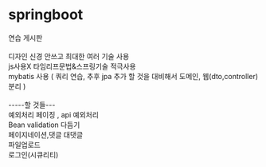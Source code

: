 # springboot

연습 게시판<br>
<br>
디자인 신경 안쓰고 최대한 여러 기술 사용<br>
js사용X 타임리프문법&스프링기술 적극사용<br>
mybatis 사용 ( 쿼리 연습,  추후 jpa 추가 할 것을 대비해서 도메인, 웹(dto,controller) 분리 )<br>
<br>
-----할 것들---<br>
예외처리 페이징 , api 예외처리<br>
Bean validation 다듬기<br>
페이지네이션,댓글 대댓글<br>
파일업로드<br>
로그인(시큐리티)<br>

